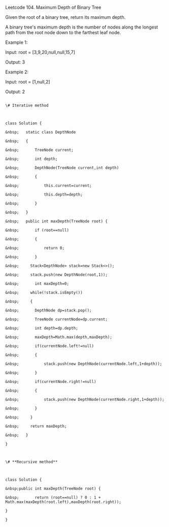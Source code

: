 Leetcode 104. Maximum Depth of Binary Tree



Given the root of a binary tree, return its maximum depth.



A binary tree's maximum depth is the number of nodes along the longest path from the root node down to the farthest leaf node.



Example 1:



Input: root = \[3,9,20,null,null,15,7]

Output: 3

Example 2:



Input: root = \[1,null,2]

Output: 2



```

\# Iterative method 



class Solution {

&nbsp;   static class DepthNode

&nbsp;   {

&nbsp;       TreeNode current;

&nbsp;       int depth;

&nbsp;       DepthNode(TreeNode current,int depth)

&nbsp;       {

&nbsp;           this.current=current;

&nbsp;           this.depth=depth;

&nbsp;       }

&nbsp;   }

&nbsp;   public int maxDepth(TreeNode root) {

&nbsp;       if (root==null) 

&nbsp;       {

&nbsp;           return 0;

&nbsp;       } 

&nbsp;     Stack<DepthNode> stack=new Stack<>();

&nbsp;     stack.push(new DepthNode(root,1));

&nbsp;       int maxDepth=0;

&nbsp;     while(!stack.isEmpty())

&nbsp;     {

&nbsp;       DepthNode dp=stack.pop();

&nbsp;       TreeNode currentNode=dp.current;

&nbsp;       int depth=dp.depth;

&nbsp;       maxDepth=Math.max(depth,maxDepth);

&nbsp;       if(currentNode.left!=null)

&nbsp;       {

&nbsp;           stack.push(new DepthNode(currentNode.left,1+depth));

&nbsp;       }

&nbsp;       if(currentNode.right!=null)

&nbsp;       {

&nbsp;           stack.push(new DepthNode(currentNode.right,1+depth));

&nbsp;       }

&nbsp;     }

&nbsp;     return maxDepth;

&nbsp;   }

}



\# **Recursive method**



class Solution {

&nbsp;public int maxDepth(TreeNode root) {

&nbsp;       return (root==null) ? 0 : 1 + Math.max(maxDepth(root.left),maxDepth(root.right));

}

}

